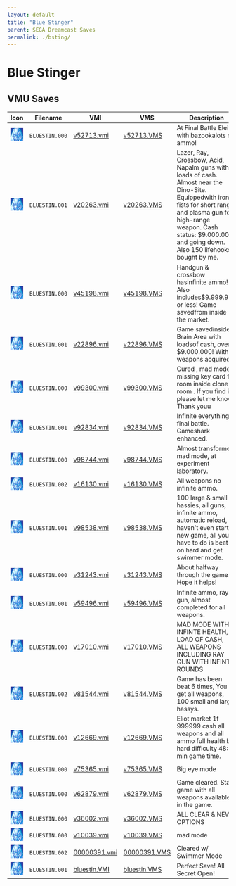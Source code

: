 ```yaml
---
layout: default
title: "Blue Stinger"
parent: SEGA Dreamcast Saves
permalink: ./bsting/
---
```

# Blue Stinger

## VMU Saves

| Icon | Filename | VMI | VMS | Description |
|------|----------|-----|-----|-------------|
| ![Blue Stinger](../icons/BLUESTIN.000.GIF) | `BLUESTIN.000` | [v52713.vmi](v52713.vmi) | [v52713.VMS](v52713.VMS) | At Final Battle Eleit with bazookalots of ammo!   |
| ![Blue Stinger](../icons/BLUESTIN.001.GIF) | `BLUESTIN.001` | [v20263.vmi](v20263.vmi) | [v20263.VMS](v20263.VMS) | Lazer, Ray, Crossbow, Acid, Napalm guns with loads of cash. Almost near the Dino-Site. Equippedwith iron fists for short range and plasma gun for high-range weapon.  Cash status: $9.000.000 and going down.  Also 150 lifehooks bought by me. |
| ![Blue Stinger](../icons/BLUESTIN.000.GIF) | `BLUESTIN.000` | [v45198.vmi](v45198.vmi) | [v45198.VMS](v45198.VMS) | Handgun & crossbow hasinfinite ammo! Also includes$9.999.999 or less! Game savedfrom inside the market.  |
| ![Blue Stinger](../icons/BLUESTIN.001.GIF) | `BLUESTIN.001` | [v22896.vmi](v22896.vmi) | [v22896.VMS](v22896.VMS) | Game savedinside Brain Area with loadsof cash, over $9.000.000! Withall weapons acquired.   |
| ![Blue Stinger](../icons/BLUESTIN.000.GIF) | `BLUESTIN.000` | [v99300.vmi](v99300.vmi) | [v99300.VMS](v99300.VMS) | Cured , mad mode , missing key card for room inside clone-room . If you find it please let me know! Thank youu  |
| ![Blue Stinger](../icons/BLUESTIN.001.GIF) | `BLUESTIN.001` | [v92834.vmi](v92834.vmi) | [v92834.VMS](v92834.VMS) | Infinite everything final battle. Gameshark enhanced.  |
| ![Blue Stinger](../icons/BLUESTIN.000.GIF) | `BLUESTIN.000` | [v98744.vmi](v98744.vmi) | [v98744.VMS](v98744.VMS) | Almost transformed, mad mode, at experiment laboratory.  |
| ![Blue Stinger](../icons/BLUESTIN.002.GIF) | `BLUESTIN.002` | [v16130.vmi](v16130.vmi) | [v16130.VMS](v16130.VMS) | All weapons no infinite ammo.  |
| ![Blue Stinger](../icons/BLUESTIN.001.GIF) | `BLUESTIN.001` | [v98538.vmi](v98538.vmi) | [v98538.VMS](v98538.VMS) | 100 large & small hassies, all guns, infinite ammo, automatic reload, haven't even started new game, all you have to do is beat it on hard and get swimmer mode.  |
| ![Blue Stinger](../icons/BLUESTIN.000.GIF) | `BLUESTIN.000` | [v31243.vmi](v31243.vmi) | [v31243.VMS](v31243.VMS) | About halfway through the game.  Hope it helps!  |
| ![Blue Stinger](../icons/BLUESTIN.001.GIF) | `BLUESTIN.001` | [v59496.vmi](v59496.vmi) | [v59496.VMS](v59496.VMS) | Infinite ammo, ray gun, almost completed for all weapons.  |
| ![Blue Stinger](../icons/BLUESTIN.000.GIF) | `BLUESTIN.000` | [v17010.vmi](v17010.vmi) | [v17010.VMS](v17010.VMS) | MAD MODE WITH INFINTE HEALTH, A LOAD OF CASH, ALL WEAPONS INCLUDING RAY GUN WITH INFINTE ROUNDS  |
| ![Blue Stinger](../icons/BLUESTIN.002.GIF) | `BLUESTIN.002` | [v81544.vmi](v81544.vmi) | [v81544.VMS](v81544.VMS) | Game has been beat 6 times, You get all weapons, 100 small and large hassys.  |
| ![Blue Stinger](../icons/BLUESTIN.000.GIF) | `BLUESTIN.000` | [v12669.vmi](v12669.vmi) | [v12669.VMS](v12669.VMS) | Eliot market 1f 999999 cash all weapons and all ammo full health bar hard difficulty 48:23 min game time.  |
| ![Blue Stinger](../icons/BLUESTIN.000.GIF) | `BLUESTIN.000` | [v75365.vmi](v75365.vmi) | [v75365.VMS](v75365.VMS) | Big eye mode  |
| ![Blue Stinger](../icons/BLUESTIN.000.GIF) | `BLUESTIN.000` | [v62879.vmi](v62879.vmi) | [v62879.VMS](v62879.VMS) | Game cleared.  Start game with all weapons available in the game.  |
| ![Blue Stinger](../icons/BLUESTIN.000.GIF) | `BLUESTIN.000` | [v36002.vmi](v36002.vmi) | [v36002.VMS](v36002.VMS) | ALL CLEAR & NEW OPTIONS  |
| ![Blue Stinger](../icons/BLUESTIN.000.GIF) | `BLUESTIN.000` | [v10039.vmi](v10039.vmi) | [v10039.VMS](v10039.VMS) | mad mode   |
| ![Blue Stinger](../icons/BLUESTIN.002.GIF) | `BLUESTIN.002` | [00000391.vmi](00000391.vmi) | [00000391.VMS](00000391.VMS) | Cleared w/ Swimmer Mode  |
| ![Blue Stinger](../icons/BLUESTIN.001.GIF) | `BLUESTIN.001` | [bluestin.VMI](bluestin.VMI) | [bluestin.VMS](bluestin.VMS) | Perfect Save! All Secret Open! |
